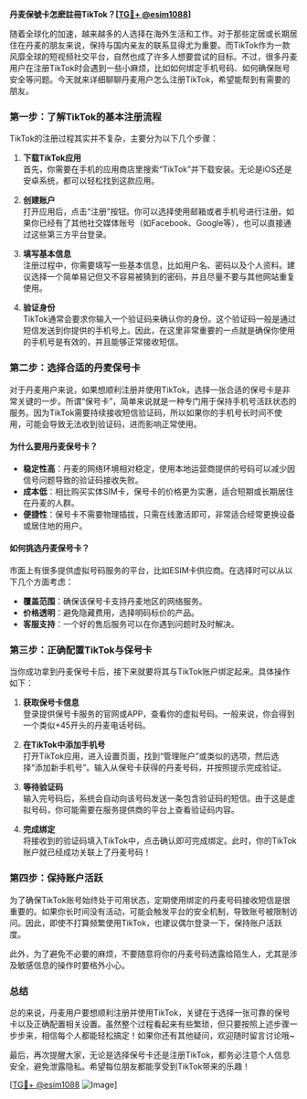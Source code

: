 **丹麦保號卡怎麽註冊TikTok？[[TG💪+ @esim1088](https://t.me/s/esim1088)]**

随着全球化的加速，越来越多的人选择在海外生活和工作。对于那些定居或长期居住在丹麦的朋友来说，保持与国内亲友的联系显得尤为重要。而TikTok作为一款风靡全球的短视频社交平台，自然也成了许多人想要尝试的目标。不过，很多丹麦用户在注册TikTok时会遇到一些小麻烦，比如如何绑定手机号码、如何确保账号安全等问题。今天就来详细聊聊丹麦用户怎么注册TikTok，希望能帮到有需要的朋友。

### **第一步：了解TikTok的基本注册流程**

TikTok的注册过程其实并不复杂，主要分为以下几个步骤：

1. **下载TikTok应用**  
   首先，你需要在手机的应用商店里搜索“TikTok”并下载安装。无论是iOS还是安卓系统，都可以轻松找到这款应用。

2. **创建账户**  
   打开应用后，点击“注册”按钮。你可以选择使用邮箱或者手机号进行注册。如果你已经有了其他社交媒体账号（如Facebook、Google等），也可以直接通过这些第三方平台登录。

3. **填写基本信息**  
   注册过程中，你需要填写一些基本信息，比如用户名、密码以及个人资料。建议选择一个简单易记但又不容易被猜到的密码，并且尽量不要与其他网站重复使用。

4. **验证身份**  
   TikTok通常会要求你输入一个验证码来确认你的身份。这个验证码一般是通过短信发送到你提供的手机号上。因此，在这里非常重要的一点就是确保你使用的手机号是有效的，并且能够正常接收短信。

### **第二步：选择合适的丹麦保号卡**

对于丹麦用户来说，如果想顺利注册并使用TikTok，选择一张合适的保号卡是非常关键的一步。所谓“保号卡”，简单来说就是一种专门用于保持手机号活跃状态的服务。因为TikTok需要持续接收短信验证码，所以如果你的手机号长时间不使用，可能会导致无法收到验证码，进而影响正常使用。

#### **为什么要用丹麦保号卡？**
- **稳定性高**：丹麦的网络环境相对稳定，使用本地运营商提供的号码可以减少因信号问题导致的验证码接收失败。
- **成本低**：相比购买实体SIM卡，保号卡的价格更为实惠，适合短期或长期居住在丹麦的人群。
- **便捷性**：保号卡不需要物理插拔，只需在线激活即可，非常适合经常更换设备或居住地的用户。

#### **如何挑选丹麦保号卡？**
市面上有很多提供虚拟号码服务的平台，比如ESIM卡供应商。在选择时可以从以下几个方面考虑：
- **覆盖范围**：确保该保号卡支持丹麦地区的网络服务。
- **价格透明**：避免隐藏费用，选择明码标价的产品。
- **客服支持**：一个好的售后服务可以在你遇到问题时及时解决。

### **第三步：正确配置TikTok与保号卡**

当你成功拿到丹麦保号卡后，接下来就要将其与TikTok账户绑定起来。具体操作如下：

1. **获取保号卡信息**  
   登录提供保号卡服务的官网或APP，查看你的虚拟号码。一般来说，你会得到一个类似+45开头的丹麦电话号码。

2. **在TikTok中添加手机号**  
   打开TikTok应用，进入设置页面，找到“管理账户”或类似的选项，然后选择“添加新手机号”。输入从保号卡获得的丹麦号码，并按照提示完成验证。

3. **等待验证码**  
   输入完号码后，系统会自动向该号码发送一条包含验证码的短信。由于这是虚拟号码，你可能需要在服务提供商的平台上查看验证码内容。

4. **完成绑定**  
   将接收到的验证码填入TikTok中，点击确认即可完成绑定。此时，你的TikTok账户就已经成功关联上了丹麦号码！

### **第四步：保持账户活跃**

为了确保TikTok账号始终处于可用状态，定期使用绑定的丹麦号码接收短信是很重要的。如果你长时间没有活动，可能会触发平台的安全机制，导致账号被限制访问。因此，即使不打算频繁使用TikTok，也建议偶尔登录一下，保持账户活跃度。

此外，为了避免不必要的麻烦，不要随意将你的丹麦号码透露给陌生人，尤其是涉及敏感信息的操作时要格外小心。

### **总结**

总的来说，丹麦用户要想顺利注册并使用TikTok，关键在于选择一张可靠的保号卡以及正确配置相关设置。虽然整个过程看起来有些繁琐，但只要按照上述步骤一步步来，相信每个人都能轻松搞定！如果你还有其他疑问，欢迎随时留言讨论哦~

最后，再次提醒大家，无论是选择保号卡还是注册TikTok，都务必注意个人信息安全，避免泄露隐私。希望每位朋友都能享受到TikTok带来的乐趣！

[[TG💪+ @esim1088](https://t.me/s/esim1088) ![Image](https://i.postimg.cc/4NQfJmqS/Snipaste-2025-05-13-00-14-12.png)]